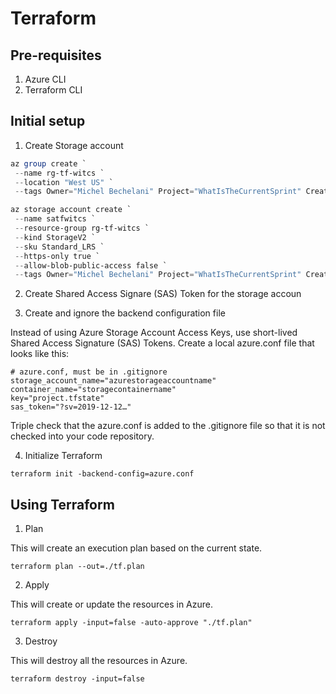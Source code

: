 # Terraform

## Pre-requisites

1. Azure CLI
2. Terraform CLI

## Initial setup

1. Create Storage account

``` powershell
az group create `
 --name rg-tf-witcs `
 --location "West US" `
 --tags Owner="Michel Bechelani" Project="WhatIsTheCurrentSprint" Created' 'Date="2021-06-22"

az storage account create `
 --name satfwitcs `
 --resource-group rg-tf-witcs `
 --kind StorageV2 `
 --sku Standard_LRS `
 --https-only true `
 --allow-blob-public-access false `
 --tags Owner="Michel Bechelani" Project="WhatIsTheCurrentSprint" Created' 'Date="2021-06-22"
```

2. Create Shared Access Signare (SAS) Token for the storage accoun

3. Create and ignore the backend configuration file

Instead of using Azure Storage Account Access Keys, use short-lived Shared Access Signature (SAS) Tokens. Create a local azure.conf file that looks like this:

```
# azure.conf, must be in .gitignore
storage_account_name="azurestorageaccountname"
container_name="storagecontainername"
key="project.tfstate"
sas_token="?sv=2019-12-12…"
```

Triple check that the azure.conf is added to the .gitignore file so that it is not checked into your code repository.

4. Initialize Terraform

```
terraform init -backend-config=azure.conf
```

## Using Terraform

1. Plan

This will create an execution plan based on the current state.

```
terraform plan --out=./tf.plan
```

2. Apply

This will create or update the resources in Azure.

```
terraform apply -input=false -auto-approve "./tf.plan"
```

3. Destroy

This will destroy all the resources in Azure.

```
terraform destroy -input=false
```
